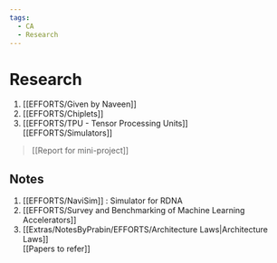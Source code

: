 ```yaml
---
tags:
  - CA
  - Research
---
```


# Research

1. [[EFFORTS/Given by Naveen]]  
2. [[EFFORTS/Chiplets]]
3. [[EFFORTS/TPU - Tensor Processing Units]]  
[[EFFORTS/Simulators]]

> [[Report for mini-project]]

## Notes

1. [[EFFORTS/NaviSim]] : Simulator for RDNA
2. [[EFFORTS/Survey and Benchmarking of Machine Learning Accelerators]]
3. [[Extras/NotesByPrabin/EFFORTS/Architecture Laws|Architecture Laws]]  
 [[Papers to refer]]
